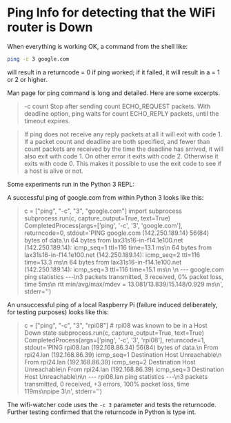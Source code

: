 # Ping Info for detecting that the WiFi router is Down

When everything is working OK, a command from the shell like:

```bash
ping -c 3 google.com
```

will result in a returncode = 0 if ping worked; if it failed, it will result in
a = 1 or 2 or higher.

Man page for ping command is long and detailed. Here are some excerpts.

 > -c count
    Stop after sending count ECHO_REQUEST packets. With deadline option, ping waits for count ECHO_REPLY packets, until the timeout expires.

>    If ping does not receive any reply packets at all it will exit with code 1. If a packet count and deadline are both specified, and fewer than count
    packets are received by the time the deadline has arrived, it will also exit with code 1. On other error it exits with code 2. Otherwise it exits with
    code 0. This makes it possible to use the exit code to see if a host is alive or not.

Some experiments run in the Python 3 REPL:

A successful ping of google.com from within Python 3 looks like this:

> c = ["ping", "-c", "3", "google.com"]
> import subprocess
> subprocess.run(c, capture_output=True, text=True)
CompletedProcess(args=['ping', '-c', '3', 'google.com'], returncode=0,
stdout='PING google.com (142.250.189.14) 56(84) bytes of data.\n
64 bytes from lax31s16-in-f14.1e100.net (142.250.189.14): icmp_seq=1 ttl=116 time=13.1 ms\n
64 bytes from lax31s16-in-f14.1e100.net (142.250.189.14): icmp_seq=2 ttl=116 time=13.3 ms\n
64 bytes from lax31s16-in-f14.1e100.net (142.250.189.14): icmp_seq=3 ttl=116 time=15.1 ms\n
\n
--- google.com ping statistics ---\n3 packets transmitted, 3 received, 0% packet loss, time 5ms\n
rtt min/avg/max/mdev = 13.081/13.839/15.148/0.929 ms\n',
stderr='')

An unsuccessful ping of a local Raspberry Pi (failure induced deliberately, for
testing purposes) looks like this:

> c = ["ping", "-c", "3", "rpi08"]  # rpi08 was known to be in a Host Down state
> subprocess.run(c, capture_output=True, text=True)
CompletedProcess(args=['ping', '-c', '3', 'rpi08'], returncode=1,
stdout='PING rpi08.lan (192.168.86.34) 56(84) bytes of data.\n
From rpi24.lan (192.168.86.39) icmp_seq=1 Destination Host Unreachable\n
From rpi24.lan (192.168.86.39) icmp_seq=2 Destination Host Unreachable\n
From rpi24.lan (192.168.86.39) icmp_seq=3 Destination Host Unreachable\n\n
--- rpi08.lan ping statistics ---\n3 packets transmitted, 0 received, +3 errors, 100% packet loss, time 119ms\npipe 3\n',
stderr='')

The wifi-watcher code uses the `-c 3` parameter and tests the returncode.
Further testing confirmed that the returncode in Python is type int.
